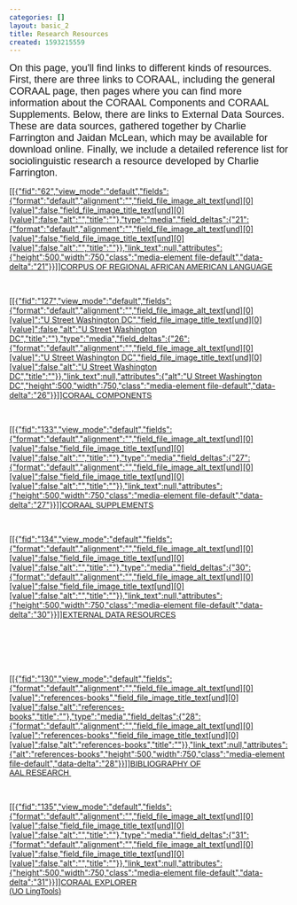 ```yaml
---
categories: []
layout: basic_2
title: Research Resources
created: 1593215559
---
```

<p><span style="font-size:18px;"><span style="font-family:Arial,Helvetica,sans-serif;">On this page, you'll find links to different kinds of resources. First, there are three links to CORAAL, including the general CORAAL page, then pages where you can find more information about the CORAAL Components and CORAAL Supplements. Below, there are links to External Data Sources. These are data sources, gathered together by Charlie Farrington and Jaidan McLean, which may be available for download online. Finally, we include a detailed reference list for sociolinguistic research a resource developed by Charlie Farrington.</span></span></p><div class="grid grid--3col"><div class="grid__item"><a class="button-photo button-photo--shade" href="/coraal"><span class="button-photo__photo">[[{"fid":"62","view_mode":"default","fields":{"format":"default","alignment":"","field_file_image_alt_text[und][0][value]":false,"field_file_image_title_text[und][0][value]":false,"alt":"","title":""},"type":"media","field_deltas":{"21":{"format":"default","alignment":"","field_file_image_alt_text[und][0][value]":false,"field_file_image_title_text[und][0][value]":false,"alt":"","title":""}},"link_text":null,"attributes":{"height":500,"width":750,"class":"media-element file-default","data-delta":"21"}}]]</span><span class="button-photo__caption"><span style="font-family:Trebuchet MS,Helvetica,sans-serif;">CORPUS OF REGIONAL AFRICAN AMERICAN LANGUAGE</span></span></a><p>&nbsp;</p></div><div class="grid__item"><a class="button-photo button-photo--shade" href="/coraal/components"><span class="button-photo__photo">[[{"fid":"127","view_mode":"default","fields":{"format":"default","alignment":"","field_file_image_alt_text[und][0][value]":"U Street Washington DC","field_file_image_title_text[und][0][value]":false,"alt":"U Street Washington DC","title":""},"type":"media","field_deltas":{"26":{"format":"default","alignment":"","field_file_image_alt_text[und][0][value]":"U Street Washington DC","field_file_image_title_text[und][0][value]":false,"alt":"U Street Washington DC","title":""}},"link_text":null,"attributes":{"alt":"U Street Washington DC","height":500,"width":750,"class":"media-element file-default","data-delta":"26"}}]]</span><span class="button-photo__caption"><span style="font-family:Trebuchet MS,Helvetica,sans-serif;">CORAAL COMPONENTS</span></span></a><p>&nbsp;</p></div><div class="grid__item"><a class="button-photo button-photo--shade" href="/coraal/supplements"><span class="button-photo__photo">[[{"fid":"133","view_mode":"default","fields":{"format":"default","alignment":"","field_file_image_alt_text[und][0][value]":false,"field_file_image_title_text[und][0][value]":false,"alt":"","title":""},"type":"media","field_deltas":{"27":{"format":"default","alignment":"","field_file_image_alt_text[und][0][value]":false,"field_file_image_title_text[und][0][value]":false,"alt":"","title":""}},"link_text":null,"attributes":{"height":500,"width":750,"class":"media-element file-default","data-delta":"27"}}]]</span><span class="button-photo__caption"><span style="font-family:Trebuchet MS,Helvetica,sans-serif;">CORAAL SUPPLEMENTS</span></span></a><p>&nbsp;</p></div><div class="grid__item"><p><a class="button-photo button-photo--shade" href="/resources/research/data"><span class="button-photo__photo">[[{"fid":"134","view_mode":"default","fields":{"format":"default","alignment":"","field_file_image_alt_text[und][0][value]":false,"field_file_image_title_text[und][0][value]":false,"alt":"","title":""},"type":"media","field_deltas":{"30":{"format":"default","alignment":"","field_file_image_alt_text[und][0][value]":false,"field_file_image_title_text[und][0][value]":false,"alt":"","title":""}},"link_text":null,"attributes":{"height":500,"width":750,"class":"media-element file-default","data-delta":"30"}}]]</span><span class="button-photo__caption"><span style="font-family:Trebuchet MS,Helvetica,sans-serif;">EXTERNAL DATA RESOURCES</span></span></a></p><br><br><br><br>&nbsp;</div><div class="grid__item"><a class="button-photo button-photo--shade" href="/aal/bibliography"><span class="button-photo__photo">[[{"fid":"130","view_mode":"default","fields":{"format":"default","alignment":"","field_file_image_alt_text[und][0][value]":"references-books","field_file_image_title_text[und][0][value]":false,"alt":"references-books","title":""},"type":"media","field_deltas":{"28":{"format":"default","alignment":"","field_file_image_alt_text[und][0][value]":"references-books","field_file_image_title_text[und][0][value]":false,"alt":"references-books","title":""}},"link_text":null,"attributes":{"alt":"references-books","height":500,"width":750,"class":"media-element file-default","data-delta":"28"}}]]</span><span class="button-photo__caption"><span style="font-family:Trebuchet MS,Helvetica,sans-serif;">BIBLIOGRAPHY OF<br>AAL RESEARCH&nbsp;</span></span></a><p>&nbsp;</p></div><div class="grid__item"><p><a class="button-photo button-photo--shade" href="http://lingtools.uoregon.edu/coraal/explorer/" target="_blank"><span class="button-photo__photo">[[{"fid":"135","view_mode":"default","fields":{"format":"default","alignment":"","field_file_image_alt_text[und][0][value]":false,"field_file_image_title_text[und][0][value]":false,"alt":"","title":""},"type":"media","field_deltas":{"31":{"format":"default","alignment":"","field_file_image_alt_text[und][0][value]":false,"field_file_image_title_text[und][0][value]":false,"alt":"","title":""}},"link_text":null,"attributes":{"height":500,"width":750,"class":"media-element file-default","data-delta":"31"}}]]</span><span class="button-photo__caption"><span style="font-family:Trebuchet MS,Helvetica,sans-serif;">CORAAL EXPLORER<br>(UO LingTools)</span></span></a></p></div></div><p>&nbsp;</p><p>&nbsp;</p>
